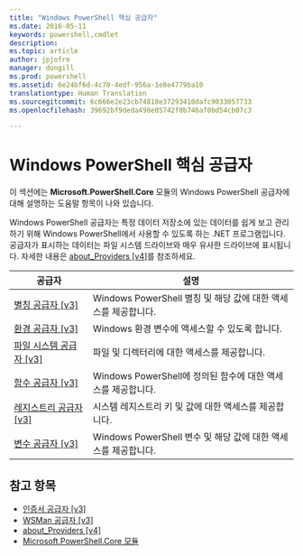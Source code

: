 ```yaml
---
title: "Windows PowerShell 핵심 공급자"
ms.date: 2016-05-11
keywords: powershell,cmdlet
description: 
ms.topic: article
author: jpjofre
manager: dongill
ms.prod: powershell
ms.assetid: 6e24bf6d-4c70-4edf-956a-1e8e4779ba10
translationtype: Human Translation
ms.sourcegitcommit: 6c666e2e23cb74818e37293410dafc9033057733
ms.openlocfilehash: 39692bf9deda498e05742f0b746af0bd54cb07c3

---
```


# Windows PowerShell 핵심 공급자
이 섹션에는 **Microsoft.PowerShell.Core** 모듈의 Windows PowerShell 공급자에 대해 설명하는 도움말 항목이 나와 있습니다.

Windows PowerShell 공급자는 특정 데이터 저장소에 있는 데이터를 쉽게 보고 관리하기 위해 Windows PowerShell에서 사용할 수 있도록 하는 .NET 프로그램입니다. 공급자가 표시하는 데이터는 파일 시스템 드라이브와 매우 유사한 드라이브에 표시됩니다. 자세한 내용은 [about_Providers [v4]](https://technet.microsoft.com/en-us/library/2d9b3f32-be78-49ad-a547-21231c803242)를 참조하세요.

|공급자|설명|
|------------|---------------|
|[별칭 공급자 [v3]](https://technet.microsoft.com/en-us/library/dce3f872-aeff-4eb2-8b38-876cd612fc29)|Windows PowerShell 별칭 및 해당 값에 대한 액세스를 제공합니다.|
|[환경 공급자 [v3]](https://technet.microsoft.com/en-us/library/94fcd05d-e702-4706-9b7d-ad7e5fd0ec09)|Windows 환경 변수에 액세스할 수 있도록 합니다.|
|[파일 시스템 공급자 [v3]](https://technet.microsoft.com/en-us/library/0e494537-dfdf-437a-8b27-c21e30aa1f9f)|파일 및 디렉터리에 대한 액세스를 제공합니다.|
|[함수 공급자 [v3]](https://technet.microsoft.com/en-us/library/7dfc92f4-9a88-4399-978d-6d5d224b3e76)|Windows PowerShell에 정의된 함수에 대한 액세스를 제공합니다.|
|[레지스트리 공급자 [v3]](https://technet.microsoft.com/en-us/library/d3c8013c-8caa-48d7-9feb-bfef0d95926e)|시스템 레지스트리 키 및 값에 대한 액세스를 제공합니다.|
|[변수 공급자 [v3]](https://technet.microsoft.com/en-us/library/78dbcbbd-7946-4b9b-b75b-146f247f821c)|Windows PowerShell 변수 및 해당 값에 대한 액세스를 제공합니다.|

## 참고 항목
- [인증서 공급자 [v3]](https://technet.microsoft.com/en-us/library/3f743541-d0c6-4670-809a-b16fb01f7c4d)
- [WSMan 공급자 [v3]](https://technet.microsoft.com/en-us/library/4c3d8d36-4f7a-4211-996f-64110e4b2eb7)
- [about_Providers [v4]](https://technet.microsoft.com/en-us/library/2d9b3f32-be78-49ad-a547-21231c803242)
- [Microsoft.PowerShell.Core 모듈](Microsoft.PowerShell.Core-Module.md)




<!--HONumber=Oct16_HO3-->


